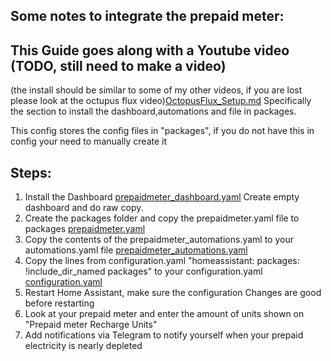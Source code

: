 ## Some notes to integrate the prepaid meter:

## This Guide goes along with a Youtube video (TODO, still need to make a video)
(the install should be similar to some of my other videos, if you are lost please look at the octupus flux video)[OctopusFlux_Setup.md](./OctopusFlux_Setup.md) Specifically the section to install the dashboard,automations and file in packages.

This config stores the config files in "packages", if you do not have this in config your need to manually create it

## Steps:
1. Install the Dashboard [prepaidmeter_dashboard.yaml](./packages/prepaidmeter_dashboard.yaml) Create empty dashboard and do raw copy.
2. Create the packages folder and copy the prepaidmeter.yaml file to packages [prepaidmeter.yaml](./packages/prepaidmeter.yaml)
3. Copy the contents of the prepaidmeter_automations.yaml to your automations.yaml file [prepaidmeter_automations.yaml](./packages/prepaidmeter_automations.yaml)
4. Copy the lines from configuration.yaml "homeassistant: packages: !include_dir_named packages" to your configuration.yaml [configuration.yaml](./configuration.yaml)
5. Restart Home Assistant, make sure the configuration Changes are good before restarting
6. Look at your prepaid meter and enter the amount of units shown on "Prepaid meter Recharge Units"
7. Add notifications via Telegram to notify yourself when your prepaid electricity is nearly depleted
